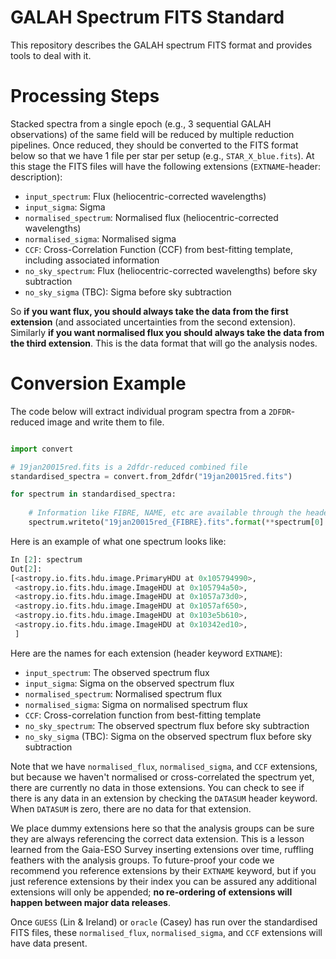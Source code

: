# GALAH Spectrum FITS Standard
This repository describes the GALAH spectrum FITS format and provides tools to deal with it.

# Processing Steps

Stacked spectra from a single epoch (e.g., 3 sequential GALAH observations) of the same field will be reduced by  multiple reduction pipelines. Once reduced, they should be converted to the FITS format below so that we have 1 file per star per setup (e.g., `STAR_X_blue.fits`). At this stage the FITS files will have the following extensions (`EXTNAME`-header: description):

- `input_spectrum`: Flux (heliocentric-corrected wavelengths)
- `input_sigma`: Sigma
- `normalised_spectrum`: Normalised flux (heliocentric-corrected wavelengths)
- `normalised_sigma`: Normalised sigma
- `CCF`: Cross-Correlation Function (CCF) from best-fitting template, including associated information
- `no_sky_spectrum`: Flux (heliocentric-corrected wavelengths) before sky subtraction
- `no_sky_sigma` (TBC): Sigma before sky subtraction

So **if you want flux, you should always take the data from the first extension** (and associated uncertainties from the second extension). Similarly **if you want normalised flux you should always take the data from the third extension**. This is the data format that will go the analysis nodes.

# Conversion Example

The code below will extract individual program spectra from a `2DFDR`-reduced image and write them to file.

````python

import convert

# 19jan20015red.fits is a 2dfdr-reduced combined file
standardised_spectra = convert.from_2dfdr("19jan20015red.fits")

for spectrum in standardised_spectra:
    
    # Information like FIBRE, NAME, etc are available through the header.
    spectrum.writeto("19jan20015red_{FIBRE}.fits".format(**spectrum[0].header))
````

Here is an example of what one spectrum looks like:
````python
In [2]: spectrum
Out[2]: 
[<astropy.io.fits.hdu.image.PrimaryHDU at 0x105794990>,
 <astropy.io.fits.hdu.image.ImageHDU at 0x105794a50>,
 <astropy.io.fits.hdu.image.ImageHDU at 0x1057a73d0>,
 <astropy.io.fits.hdu.image.ImageHDU at 0x1057af650>,
 <astropy.io.fits.hdu.image.ImageHDU at 0x103e5b610>,
 <astropy.io.fits.hdu.image.ImageHDU at 0x10342ed10>,
 ]
````

Here are the names for each extension (header keyword `EXTNAME`):

- `input_spectrum`: The observed spectrum flux
- `input_sigma`: Sigma on the observed spectrum flux
- `normalised_spectrum`: Normalised spectrum flux
- `normalised_sigma`: Sigma on normalised spectrum flux
- `CCF`: Cross-correlation function from best-fitting template
- `no_sky_spectrum`: The observed spectrum flux before sky subtraction
- `no_sky_sigma` (TBC): Sigma on the observed spectrum flux before sky subtraction

Note that we have `normalised_flux`, `normalised_sigma`, and `CCF` extensions, but because we haven't normalised or cross-correlated the spectrum yet, there are currently no data in those extensions. You can check to see if there is any data in an extension by checking the `DATASUM` header keyword. When `DATASUM` is zero, there are no data for that extension. 

We place dummy extensions here so that the analysis groups can be sure they are always referencing the correct data extension. This is a lesson learned from the Gaia-ESO Survey inserting extensions over time, ruffling feathers with the analysis groups. To future-proof your code we recommend you reference extensions by their `EXTNAME` keyword, but if you just reference extensions by their index you can be assured any additional extensions will only be appended;  **no re-ordering of extensions will happen between major data releases**.

Once ``GUESS`` (Lin & Ireland) or ``oracle`` (Casey) has run over the standardised FITS files, these `normalised_flux`, `normalised_sigma`, and `CCF` extensions will have data present.
